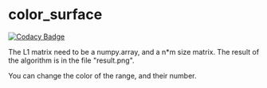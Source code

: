 # color_surface

[![Codacy Badge](https://api.codacy.com/project/badge/Grade/6ce971ce349d47ab84ad64d7c7413bfd)](https://app.codacy.com/manual/antoninlefevre45/color_surface-with-matplotlib?utm_source=github.com&utm_medium=referral&utm_content=antonin-lfv/color_surface-with-matplotlib&utm_campaign=Badge_Grade_Dashboard)

The L1 matrix need to be a numpy.array, and a n*m size matrix.
The result of the algorithm is in the file "result.png".

You can change the color of the range, and their number.
